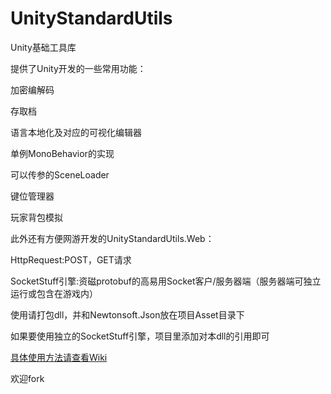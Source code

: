 ﻿# UnityStandardUtils

Unity基础工具库


提供了Unity开发的一些常用功能：

加密编解码

存取档

语言本地化及对应的可视化编辑器

单例MonoBehavior的实现

可以传参的SceneLoader

键位管理器

玩家背包模拟



此外还有方便网游开发的UnityStandardUtils.Web：

HttpRequest:POST，GET请求

SocketStuff引擎:资磁protobuf的高易用Socket客户/服务器端（服务器端可独立运行或包含在游戏内）


使用请打包dll，并和Newtonsoft.Json放在项目Asset目录下

如果要使用独立的SocketStuff引擎，项目里添加对本dll的引用即可


[具体使用方法请查看Wiki](https://github.com/RyuBAI/UnityStandardUtils/wiki)


欢迎fork